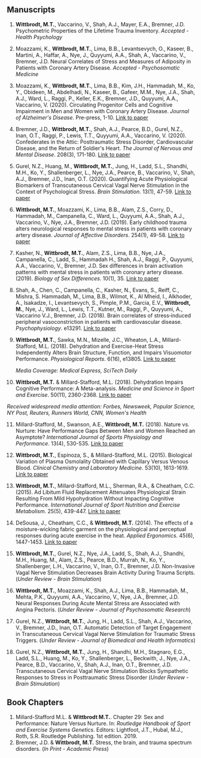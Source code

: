 ## Manuscripts

1. **Wittbrodt, M.T.**, Vaccarino, V., Shah, A.J., Mayer, E.A., Bremner, J.D. Psychometric Properties of the Lifetime Trauma Inventory. *Accepted - Health Psychology*

2. Moazzami, K., **Wittbrodt, M.T.**, Lima, B.B., Levantsevych, O., Kaseer, B., Martini, A., Haffar, A., Nye, J., Quyyumi, A.A., Shah, A., Vaccarino, V., Bremner, J.D. Neural Correlates of Stress and Measures of Adiposity in Patients with Coronary Artery Disease.  *Accepted - Psychosomatic Medicine*

3. Moazzami, K., **Wittbrodt, M.T.**, Lima, B.B., Kim, J.H., Hammadah, M., Ko, Y., Obideen, M., Abdelhadi, N., Kaseer, B., Gafeer, M.M., Nye, J.A., Shah, A.J., Ward, L., Raggi, P., Keller, E.K., Bremner, J.D., Quyyumi, A.A., Vaccarino, V. (2020). Circulating Progenitor Cells and Cognitive Impairment in Men and Women with Coronary Artery Disease. *Journal of Alzheimer's Disease*. Pre-press, 1-10. [Link to paper](https://content.iospress.com/articles/journal-of-alzheimers-disease/jad191063) 

4. Bremner, J.D., **Wittbrodt, M.T.**, Shah, A.J., Pearce, B.D., Gurel, N.Z., Inan, O.T., Raggi, P., Lewis, T.T., Quyyumi, A.A., Vaccarino, V. (2020). Confederates in the Attic: Posttraumatic Stress Disorder, Cardiovascular Disease, and the Return of Soldier's Heart. *The Journal of Nervous and Mental Disease*. 208(3), 171-180. [Link to paper](https://drive.google.com/file/d/1jpxWTNSlcro2I2z-2fyAi68pkjAhMxbM/view?usp=sharing)

5. Gurel, N.Z., Huang, M., **Wittbrodt, M.T.**, Jung, H., Ladd, S.L., Shandhi, M.H., Ko, Y., Shallenberger, L., Nye, J.A., Pearce, B., Vaccarino, V., Shah, A.J., Bremner, J.D., Inan, O.T. (2020). Quantifying Acute Physiological Biomarkers of Transcutaneous Cervical Vagal Nerve Stimulation in the Context of Psychological Stress. *Brain Stimulation*. 13(1), 47-59.  [Link to paper](https://drive.google.com/file/d/16smZCp1UY_teDI6kHHXnoSjllB8RAZVe/view?usp=sharing)

6. **Wittbrodt, M.T.**, Moazzami, K., Lima, B.B., Alam, Z.S., Corry, D., Hammadah, M., Campanella, C., Ward, L., Quyyumi, A.A., Shah, A.J., Vaccarino, V., Nye, J.A., Bremner, J.D. (2019). Early childhood trauma alters neurological responses to mental stress in patients with coronary artery disease. *Journal of Affective Disorders*. 254(1), 49-58. [Link to paper](https://drive.google.com/file/d/1tteilQGUksu5lUcZdJ6dl7Hx_32AAZBT/view?usp=sharing)

7. Kasher, N., **Wittbrodt, M.T.**, Alam, Z.S., Lima, B.B., Nye, J.A., Campanella, C., Ladd, S., Hammadah H., Shah, A.J., Raggi, P., Quyyumi, A.A., Vaccarino, V., Bremner, J.D. Sex differences in brain activation patterns with mental stress in patients with coronary artery disease. (2019). *Biology of Sex Differences*. 10(1), 35. [Link to paper](https://drive.google.com/file/d/1fGCTbFeHXXnubMI0U4k37t3poGQOY4R-/view?usp=sharing)

8. Shah, A., Chen, C., Campanella, C., Kasher, N., Evans, S., Reiff, C., Mishra, S. Hammadah, M., Lima, B.B., Wilmot, K., Al Mheid, I., Alkhoder, A., Isakadze, I., Levantsevych, S., Pimple, P.M., Garcia, E.V., **Wittbrodt, M.**, Nye, J., Ward, L., Lewis, T.T., Kutner, M., Raggi, P., Quyyumi, A., Vaccarino V.J., Bremner, J.D. (2018). Brain correlates of stress‐induced peripheral vasoconstriction in patients with cardiovascular disease. *Psychophysiology*. e13291. [Link to paper](https://drive.google.com/file/d/1VJi1Wzqsny9mWaqvqATaRk3Cx4v6nImH/view?usp=sharing)

9. **Wittbrodt, M.T.**, Sawka, M.N., Mizelle, J.C., Wheaton, L.A., Millard-Stafford, M.L. (2018). Dehydration and Exercise-Heat Stress Independently Alters Brain Structure, Function, and Impairs Visuomotor Performance. *Physiological Reports*. 6(16), e13805.  [Link to paper](https://drive.google.com/file/d/1RQgkJ3LRMIkVT58gvkN9OIk37cSDkc5Z/view?usp=sharing)

   *Media Coverage: Medical Express, SciTech Daily*

10. **Wittbrodt, M.T.** & Millard-Stafford, M.L. (2018). Dehydration Impairs Cognitive Performance: A Meta-analysis. *Medicine and Science in Sport and Exercise*. 50(11), 2360-2368. [Link to paper](https://drive.google.com/file/d/1M6uiMHywNEgXDo_psLFlEK01VynqPAmr/view?usp=sharing)

   *Received widespread media attention: Forbes, Newsweek, Popular Science, NY Post, Reuters, Runners World, CNN, Women's Health*

11. Millard-Stafford, M., Swanson, A.E., **Wittbrodt, M.T.** (2018). Nature vs. Nurture: Have Performance Gaps Between Men and Women Reached an Asymptote? *International Journal of Sports Physiology and Performance*. 13(4), 530-535. [Link to paper](https://drive.google.com/file/d/1zY3dKo8NiPhrDbGdzCoCbTWbSho4UXpV/view?usp=sharing)

12. **Wittbrodt, M.T.**, Espinoza, S., & Millard-Stafford, M.L. (2015). Biological Variation of Plasma Osmolality Obtained with Capillary Versus Venous Blood. *Clinical Chemistry and Laboratory Medicine*. 53(10), 1613-1619. [Link to paper](https://drive.google.com/file/d/0B94I738dTvqsQnVVZU1ZMkdCQTA/view?usp=sharing)

13. **Wittbrodt, M.T.**, Millard-Stafford, M.L., Sherman, R.A., & Cheatham, C.C. (2015). Ad Libitum Fluid Replacement Attenuates Physiological Strain Resulting From Mild Hypohydration Without Impacting Cognitive Performance. *International Journal of Sport Nutrition and Exercise Metabolism*. 25(5), 439-447. [Link to paper](https://drive.google.com/file/d/0B94I738dTvqsdERaeDBUdkVBMDg/view?usp=sharing)

14. DeSousa, J., Cheatham, C.C., & **Wittbrodt, M.T.** (2014). The effects of a moisture-wicking fabric garment on the physiological and perceptual responses during acute exercise in the heat. *Applied Ergonomics*. 45(6), 1447-1453. [Link to paper](https://drive.google.com/file/d/0B94I738dTvqsRHhZb2VGYlo1X1U/view?usp=sharing)

15. **Wittbrodt, M.T.**, Gurel, N.Z., Nye, J.A., Ladd, S., Shah, A.J., Shandhi, M.H., Huang, M., Alam, Z.S., Pearce, B.D., Murrah, N., Ko, Y., Shallenberger, L.H., Vaccarino, V., Inan, O.T., Bremner, J.D. Non-Invasive Vagal Nerve Stimulation Decreases Brain Activity During Trauma Scripts. (*Under Review - Brain Stimulation*)

16. **Wittbrodt, M.T.**, Moazzami, K., Shah, A.J., Lima, B.B., Hammadah, M., Mehta, P.K., Quyyumi, A.A., Vaccarino, V., Nye, J.A., Bremner, J.D.	Neural Responses During Acute Mental Stress are Associated with Angina Pectoris. (*Under Review - Journal of Psychosomatic Research*)

17. Gurel, N.Z., **Wittbrodt, M.T.**, Jung, H., Ladd, S.L., Shah, A.J., Vaccarino, V., Bremner, J.D., Inan, O.T. Automatic Detection of Target Engagement in Transcutaneous Cervical Vagal Nerve Stimulation for Traumatic Stress Triggers. (*Under Review - Journal of Biomedical and Health Informatics*)

18. Gurel, N.Z., **Wittbrodt, M.T.**, Jung, H., Shandhi, M.H., Stagnaro, E.G., Ladd, S.L., Huang, M., Ko, Y., Shallenberger, L., Beckwith, J., Nye, J.A., Pearce, B.D., Vaccarino, V., Shah, A.J., Inan, O.T., Bremner, J.D. Transcutaneous Cervical Vagal Nerve Stimulation Blocks Sympathetic Responses to Stress in Posttraumatic Stress Disorder (*Under Review - Brain Stimulation*)

## Book Chapters

1. Millard-Stafford M.L. & **Wittbrodt M.T.**. Chapter 29: Sex and Performance: Nature Versus Nurture. In: *Routledge Handbook of Sport and Exercise Systems Genetics*. Editors: Lightfoot, J.T., Hubal, M.J., Roth, S.R. Routledge Publishing. 1st edition. 2019.
2. Bremner, J.D. \& **Wittbrodt, M.T.** Stress, the brain, and trauma spectrum disorders. (*In Print - Academic Press*)